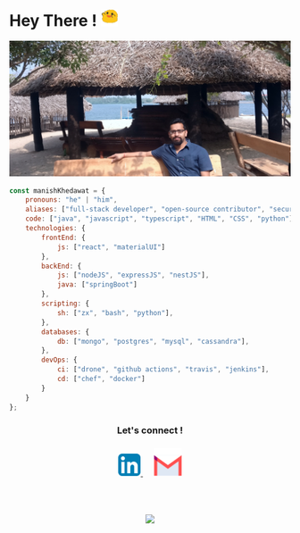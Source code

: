 
# Hey There ! <img width="30" src="assets/blob_excited.gif" alt="excited blob" />
![Header](assets/header.jpeg "Header")


```javascript
const manishKhedawat = {
    pronouns: "he" | "him",
    aliases: ["full-stack developer", "open-source contributor", "security professional"],
    code: ["java", "javascript", "typescript", "HTML", "CSS", "python"],
    technologies: {
        frontEnd: {
            js: ["react", "materialUI"]
        },
        backEnd: {
            js: ["nodeJS", "expressJS", "nestJS"],
            java: ["springBoot"]
        },
        scripting: {
            sh: ["zx", "bash", "python"],
        },
        databases: {
            db: ["mongo", "postgres", "mysql", "cassandra"],
        },
        devOps: {
            ci: ["drone", "github actions", "travis", "jenkins"],
            cd: ["chef", "docker"]
        }
    }
};
```

<div align="center"> 
<h3>Let's connect ! <h3>

<a href="https://linkedin.com/in/mkkhedawat/" target="_blank">
<img alt="Linkedin" height="40" src="assets/icon-linkedin.png" />
</a>
&nbsp;&nbsp;&nbsp;&nbsp;
<a href="mailto:writetomansa@gmail.com">
<img alt="Email" height="50" src="assets/icon-email.png" />
</a>

</div>

<br/><br/>
<div align="center" ><img src="https://profile-counter.glitch.me/{mkkhedawat}/count.svg"/></div>
